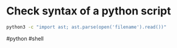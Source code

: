 # Check syntax of a python script

```sh
python3 -c "import ast; ast.parse(open('filename').read())"
```

#python #shell